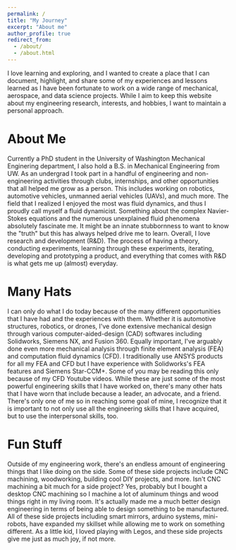 ```yaml
---
permalink: /
title: "My Journey"
excerpt: "About me"
author_profile: true
redirect_from: 
  - /about/
  - /about.html
---
```


I love learning and exploring, and I wanted to create a place that I can document, highlight, and share some of my experiences and lessons learned as I have been fortunate to work on a wide range of mechanical, aerospace, and data science projects.  While I aim to keep this website about my engineering research, interests, and hobbies, I want to maintain a personal approach.

About Me
======
Currently a PhD student in the University of Washington Mechanical Enginering department, I also hold a B.S. in Mechanical Engineering from UW.  As an undergrad I took part in a handful of engineering and non-engineering activities through clubs, internships, and other opportunities that all helped me grow as a person.  This includes working on robotics, automotive vehicles, unmanned aerial vehicles (UAVs), and much more.  The field that I realized I enjoyed the most was fluid dynamics, and thus I proudly call myself a fluid dynamicist.  Something about the complex Navier-Stokes equations and the numerous unexplained fluid phenomena absolutely fascinate me.  It might be an innate stubbornness to want to know the "truth" but this has always helped drive me to learn.  Overall, I love research and development (R&D).  The process of having a theory, conducting experiments, learning through these experiments, iterating, developing and prototyping a product, and everything that comes with R&D is what gets me up (almost) everyday.  

Many Hats
======
I can only do what I do today because of the many different opportunities that I have had and the experiences with them.  Whether it is automotive structures, robotics, or drones, I've done extensive mechanical design through various computer-aided-design (CAD) softwares including Solidworks, Siemens NX, and Fusion 360.  Equally important, I've arguably done even more mechanical analysis through finite element analysis (FEA) and computation fluid dynamics (CFD).  I traditionally use ANSYS products for all my FEA and CFD but I have experience with Solidworks's FEA features and Siemens Star-CCM+.  Some of you may be reading this only because of my CFD Youtube videos.  While these are just some of the most powerful engineering skills that I have worked on, there's many other hats that I have worn that include because a leader, an advocate, and a friend.  There's only one of me so in reaching some goal of mine, I recognize that it is important to not only use all the engineering skills that I have acquired, but to use the interpersonal skills, too.

Fun Stuff
======
Outside of my engineering work, there's an endless amount of engineering things that I like doing on the side.  Some of these side projects include CNC machining, woodworking, building cool DIY projects, and more.  Isn't CNC machining a bit much for a side project?  Yes, probably but I bought a desktop CNC machining so I machine a lot of aluminum things and wood things right in my living room.  It's actually made me a much better design engineering in terms of being able to design something to be manufactured.  All of these side projects including smart mirrors, arduino systems, mini-robots, have expanded my skillset while allowing me to work on something different.  As a little kid, I loved playing with Legos, and these side projects give me just as much joy, if not more.
